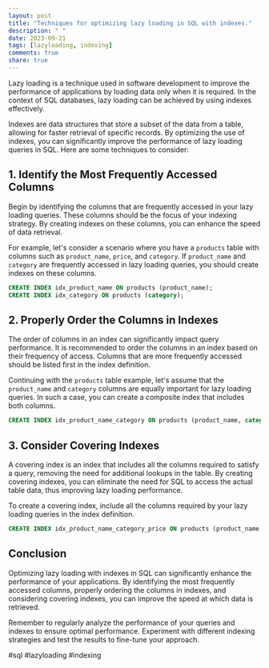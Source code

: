 ```yaml
---
layout: post
title: "Techniques for optimizing lazy loading in SQL with indexes."
description: " "
date: 2023-09-21
tags: [lazyloading, indexing]
comments: true
share: true
---
```


Lazy loading is a technique used in software development to improve the performance of applications by loading data only when it is required. In the context of SQL databases, lazy loading can be achieved by using indexes effectively. 

Indexes are data structures that store a subset of the data from a table, allowing for faster retrieval of specific records. By optimizing the use of indexes, you can significantly improve the performance of lazy loading queries in SQL. Here are some techniques to consider:

## 1. Identify the Most Frequently Accessed Columns

Begin by identifying the columns that are frequently accessed in your lazy loading queries. These columns should be the focus of your indexing strategy. By creating indexes on these columns, you can enhance the speed of data retrieval.

For example, let's consider a scenario where you have a `products` table with columns such as `product_name`, `price`, and `category`. If `product_name` and `category` are frequently accessed in lazy loading queries, you should create indexes on these columns.

```sql
CREATE INDEX idx_product_name ON products (product_name);
CREATE INDEX idx_category ON products (category);
```

## 2. Properly Order the Columns in Indexes

The order of columns in an index can significantly impact query performance. It is recommended to order the columns in an index based on their frequency of access. Columns that are more frequently accessed should be listed first in the index definition.

Continuing with the `products` table example, let's assume that the `product_name` and `category` columns are equally important for lazy loading queries. In such a case, you can create a composite index that includes both columns.

```sql
CREATE INDEX idx_product_name_category ON products (product_name, category);
```

## 3. Consider Covering Indexes

A covering index is an index that includes all the columns required to satisfy a query, removing the need for additional lookups in the table. By creating covering indexes, you can eliminate the need for SQL to access the actual table data, thus improving lazy loading performance.

To create a covering index, include all the columns required by your lazy loading queries in the index definition.

```sql
CREATE INDEX idx_product_name_category_price ON products (product_name, category, price);
```

## Conclusion

Optimizing lazy loading with indexes in SQL can significantly enhance the performance of your applications. By identifying the most frequently accessed columns, properly ordering the columns in indexes, and considering covering indexes, you can improve the speed at which data is retrieved.

Remember to regularly analyze the performance of your queries and indexes to ensure optimal performance. Experiment with different indexing strategies and test the results to fine-tune your approach.

#sql #lazyloading #indexing
